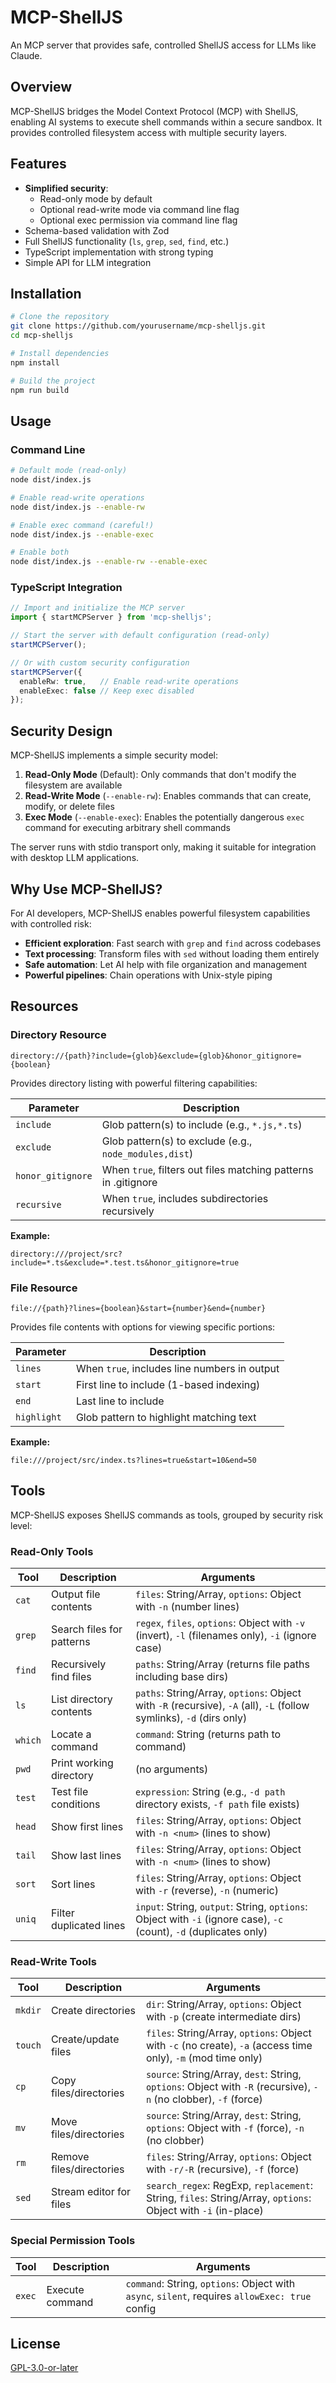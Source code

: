 # MCP-ShellJS

An MCP server that provides safe, controlled ShellJS access for LLMs like Claude.

## Overview

MCP-ShellJS bridges the Model Context Protocol (MCP) with ShellJS, enabling AI systems to execute shell commands within a secure sandbox. It provides controlled filesystem access with multiple security layers.

## Features

- **Simplified security**:
  - Read-only mode by default
  - Optional read-write mode via command line flag
  - Optional exec permission via command line flag
- Schema-based validation with Zod
- Full ShellJS functionality (`ls`, `grep`, `sed`, `find`, etc.)
- TypeScript implementation with strong typing
- Simple API for LLM integration

## Installation

```bash
# Clone the repository
git clone https://github.com/yourusername/mcp-shelljs.git
cd mcp-shelljs

# Install dependencies
npm install

# Build the project
npm run build
```

## Usage

### Command Line
```bash
# Default mode (read-only)
node dist/index.js

# Enable read-write operations
node dist/index.js --enable-rw

# Enable exec command (careful!)
node dist/index.js --enable-exec

# Enable both
node dist/index.js --enable-rw --enable-exec
```

### TypeScript Integration
```typescript
// Import and initialize the MCP server
import { startMCPServer } from 'mcp-shelljs';

// Start the server with default configuration (read-only)
startMCPServer();

// Or with custom security configuration
startMCPServer({
  enableRw: true,   // Enable read-write operations
  enableExec: false // Keep exec disabled
});
```

## Security Design

MCP-ShellJS implements a simple security model:

1. **Read-Only Mode** (Default): Only commands that don't modify the filesystem are available
2. **Read-Write Mode** (`--enable-rw`): Enables commands that can create, modify, or delete files
3. **Exec Mode** (`--enable-exec`): Enables the potentially dangerous `exec` command for executing arbitrary shell commands

The server runs with stdio transport only, making it suitable for integration with desktop LLM applications.

## Why Use MCP-ShellJS?

For AI developers, MCP-ShellJS enables powerful filesystem capabilities with controlled risk:

- **Efficient exploration**: Fast search with `grep` and `find` across codebases
- **Text processing**: Transform files with `sed` without loading them entirely
- **Safe automation**: Let AI help with file organization and management
- **Powerful pipelines**: Chain operations with Unix-style piping

## Resources

### Directory Resource

```
directory://{path}?include={glob}&exclude={glob}&honor_gitignore={boolean}
```

Provides directory listing with powerful filtering capabilities:

| Parameter | Description |
|-----------|-------------|
| `include` | Glob pattern(s) to include (e.g., `*.js,*.ts`) |
| `exclude` | Glob pattern(s) to exclude (e.g., `node_modules,dist`) |
| `honor_gitignore` | When `true`, filters out files matching patterns in .gitignore |
| `recursive` | When `true`, includes subdirectories recursively |

**Example:**
```
directory:///project/src?include=*.ts&exclude=*.test.ts&honor_gitignore=true
```

### File Resource

```
file://{path}?lines={boolean}&start={number}&end={number}
```

Provides file contents with options for viewing specific portions:

| Parameter | Description |
|-----------|-------------|
| `lines` | When `true`, includes line numbers in output |
| `start` | First line to include (1-based indexing) |
| `end` | Last line to include |
| `highlight` | Glob pattern to highlight matching text |

**Example:**
```
file:///project/src/index.ts?lines=true&start=10&end=50
```

## Tools

MCP-ShellJS exposes ShellJS commands as tools, grouped by security risk level:

### Read-Only Tools

| Tool | Description | Arguments |
|------|-------------|----------|
| `cat` | Output file contents | `files`: String/Array, `options`: Object with `-n` (number lines) |
| `grep` | Search files for patterns | `regex`, `files`, `options`: Object with `-v` (invert), `-l` (filenames only), `-i` (ignore case) |
| `find` | Recursively find files | `paths`: String/Array (returns file paths including base dirs) |
| `ls` | List directory contents | `paths`: String/Array, `options`: Object with `-R` (recursive), `-A` (all), `-L` (follow symlinks), `-d` (dirs only) |
| `which` | Locate a command | `command`: String (returns path to command) |
| `pwd` | Print working directory | (no arguments) |
| `test` | Test file conditions | `expression`: String (e.g., `-d path` directory exists, `-f path` file exists) |
| `head` | Show first lines | `files`: String/Array, `options`: Object with `-n <num>` (lines to show) |
| `tail` | Show last lines | `files`: String/Array, `options`: Object with `-n <num>` (lines to show) |
| `sort` | Sort lines | `files`: String/Array, `options`: Object with `-r` (reverse), `-n` (numeric) |
| `uniq` | Filter duplicated lines | `input`: String, `output`: String, `options`: Object with `-i` (ignore case), `-c` (count), `-d` (duplicates only) |

### Read-Write Tools

| Tool | Description | Arguments |
|------|-------------|----------|
| `mkdir` | Create directories | `dir`: String/Array, `options`: Object with `-p` (create intermediate dirs) |
| `touch` | Create/update files | `files`: String/Array, `options`: Object with `-c` (no create), `-a` (access time only), `-m` (mod time only) |
| `cp` | Copy files/directories | `source`: String/Array, `dest`: String, `options`: Object with `-R` (recursive), `-n` (no clobber), `-f` (force) |
| `mv` | Move files/directories | `source`: String/Array, `dest`: String, `options`: Object with `-f` (force), `-n` (no clobber) |
| `rm` | Remove files/directories | `files`: String/Array, `options`: Object with `-r/-R` (recursive), `-f` (force) |
| `sed` | Stream editor for files | `search_regex`: RegExp, `replacement`: String, `files`: String/Array, `options`: Object with `-i` (in-place) |

### Special Permission Tools

| Tool | Description | Arguments |
|------|-------------|----------|
| `exec` | Execute command | `command`: String, `options`: Object with `async`, `silent`, requires `allowExec: true` config |

## License

[GPL-3.0-or-later](LICENSE)
